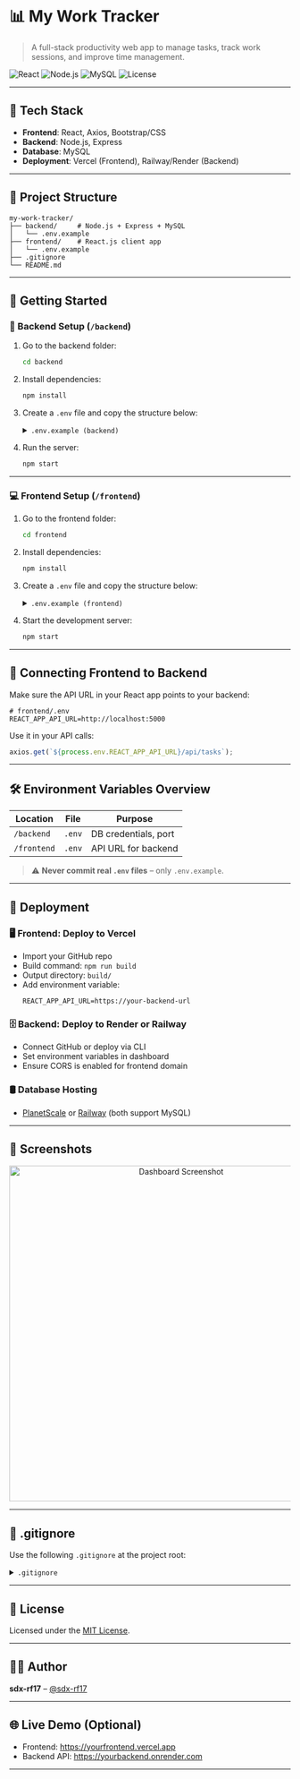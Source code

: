 # 📊 My Work Tracker

> A full-stack productivity web app to manage tasks, track work sessions, and improve time management.

![React](https://img.shields.io/badge/Frontend-React-blue?logo=react)
![Node.js](https://img.shields.io/badge/Backend-Node.js-green?logo=node.js)
![MySQL](https://img.shields.io/badge/Database-MySQL-lightgrey?logo=mysql)
![License](https://img.shields.io/badge/license-MIT-brightgreen)

---

## 🧰 Tech Stack

- **Frontend**: React, Axios, Bootstrap/CSS
- **Backend**: Node.js, Express
- **Database**: MySQL
- **Deployment**: Vercel (Frontend), Railway/Render (Backend)

---

## 📁 Project Structure

```
my-work-tracker/
├── backend/     # Node.js + Express + MySQL
│   └── .env.example
├── frontend/    # React.js client app
│   └── .env.example
├── .gitignore
└── README.md
```

---

## 🚀 Getting Started

### 🔧 Backend Setup (`/backend`)

1. Go to the backend folder:
   ```bash
   cd backend
   ```
2. Install dependencies:
   ```bash
   npm install
   ```
3. Create a `.env` file and copy the structure below:
   <details>
     <summary><code>.env.example (backend)</code></summary>

   ```env
   DB_HOST=localhost
   DB_USER=root
   DB_PASSWORD=yourpassword
   DB_NAME=myworktracker
   PORT=5000
   ```
   </details>

4. Run the server:
   ```bash
   npm start
   ```

---

### 💻 Frontend Setup (`/frontend`)

1. Go to the frontend folder:
   ```bash
   cd frontend
   ```
2. Install dependencies:
   ```bash
   npm install
   ```
3. Create a `.env` file and copy the structure below:
   <details>
     <summary><code>.env.example (frontend)</code></summary>

   ```env
   REACT_APP_API_URL=http://localhost:5000
   ```
   </details>

4. Start the development server:
   ```bash
   npm start
   ```

---

## 🔗 Connecting Frontend to Backend

Make sure the API URL in your React app points to your backend:

```env
# frontend/.env
REACT_APP_API_URL=http://localhost:5000
```

Use it in your API calls:

```js
axios.get(`${process.env.REACT_APP_API_URL}/api/tasks`);
```

---

## 🛠 Environment Variables Overview

| Location     | File           | Purpose                  |
|--------------|----------------|--------------------------|
| `/backend`   | `.env`         | DB credentials, port     |
| `/frontend`  | `.env`         | API URL for backend      |

> ⚠️ **Never commit real `.env` files** – only `.env.example`.

---

## 🚢 Deployment

### 🖥 Frontend: Deploy to Vercel
- Import your GitHub repo
- Build command: `npm run build`
- Output directory: `build/`
- Add environment variable:
  ```
  REACT_APP_API_URL=https://your-backend-url
  ```

### 🗄 Backend: Deploy to Render or Railway
- Connect GitHub or deploy via CLI
- Set environment variables in dashboard
- Ensure CORS is enabled for frontend domain

### 🛢 Database Hosting
- [PlanetScale](https://planetscale.com) or [Railway](https://railway.app) (both support MySQL)

---

## 📸 Screenshots

<!-- Add screenshots here -->
<p align="center">
  <img src="screenshots/dashboard.png" width="600" alt="Dashboard Screenshot" />
</p>

---

## 🧾 .gitignore

Use the following `.gitignore` at the project root:

<details>
<summary><code>.gitignore</code></summary>

```gitignore
# Node modules
**/node_modules/

# Build output
**/build/
**/dist/

# Environment variables
**/.env
**/.env.local
**/.env.*.local

# Logs
*.log
logs
npm-debug.log*

# OS files
.DS_Store
Thumbs.db
```
</details>

---

## 📜 License

Licensed under the [MIT License](LICENSE).

---

## 🙋‍♂️ Author

**sdx-rf17** – [@sdx-rf17](https://github.com/sdx-rf17)

---

## 🌐 Live Demo (Optional)

- Frontend: https://yourfrontend.vercel.app
- Backend API: https://yourbackend.onrender.com

---

